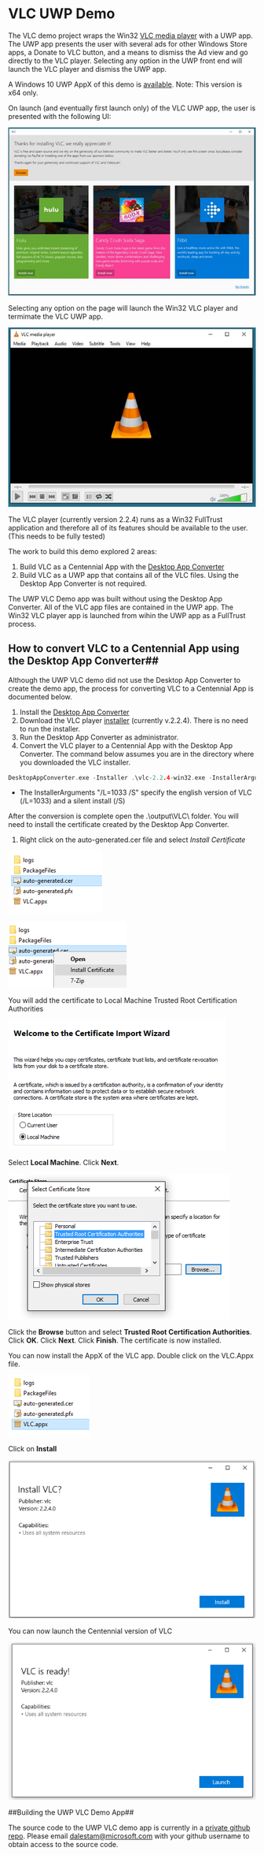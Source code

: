 ﻿# VLC UWP Demo #

The VLC demo project wraps the Win32 [VLC media player](http://www.videolan.org/vlc/index.html) with a UWP app. The UWP app presents the user with several ads for other Windows Store apps, 
a Donate to VLC button, and a means to dismiss the Ad view and go directly to the VLC player. Selecting any option in the UWP front end will launch the VLC player and dismiss the UWP app.

A Windows 10 UWP AppX of this demo is [available](https://1drv.ms/u/s!ApzPPQxU0_aThvkECViK_7CGW83Arg). Note: This version is x64 only.

On launch (and eventually first launch only) of the VLC UWP app, the user is presented with the following UI:

![VLC Demo UWP App](Images/uwp.png "VLC Demo UWP App")

Selecting any option on the page will launch the Win32 VLC player and termimate the VLC UWP app.

![Win32 VLC Player](Images/vlcplayer.png "Win32 VLC Player")

The VLC player (currently version 2.2.4) runs as a Win32 FullTrust application and therefore all of its features should be available to the user. (This needs to be fully tested)

The work to build this demo explored 2 areas:

1. Build VLC as a Centennial App with the [Desktop App Converter](https://docs.microsoft.com/en-us/windows/uwp/porting/desktop-to-uwp-run-desktop-app-converter)
1. Build VLC as a UWP app that contains all of the VLC files. Using the Desktop App Converter is not required.

The UWP VLC Demo app was built without using the Desktop App Converter. All of the VLC app files are contained in the UWP app. The Win32 VLC player app is launched from wihin the UWP app as a FullTrust process.

## How to convert VLC to a Centennial App using the Desktop App Converter##

Although the UWP VLC demo did not use the Desktop App Converter to create the demo app, the process for converting VLC to a Centennial App is documented below.

1. Install the [Desktop App Converter](https://docs.microsoft.com/en-us/windows/uwp/porting/desktop-to-uwp-run-desktop-app-converter)
1. Download the VLC player [installer](http://www.videolan.org/vlc/index.html) (currently v.2.2.4). There is no need to run the installer.
1. Run the Desktop App Converter as administrator.
1. Convert the VLC player to a Centennial App with the Desktop App Converter. The command below assumes you are in the directory where you downloaded the VLC installer.
    
``` c++
DesktopAppConverter.exe -Installer .\vlc-2.2.4-win32.exe -InstallerArguments "/L=1033 /S" -Destination .\output -PackageName "VLC" -Publisher "CN=vlc" -Version 2.2.4.0 -MakeAppx -Verbose -Sign
```
* The InstallerArguments "/L=1033 /S" specify the english version of VLC (/L=1033) and a silent install (/S)

After the conversion is complete open the .\output\VLC\ folder. You will need to install the certificate created by the Desktop App Converter.
1. Right click on the auto-generated.cer file and select *Install Certificate*

![Install Certificate](Images/cert.png "Install Certificate")

![Install Certificate](Images/installcert.png "Install Certificate")


You will add the certificate to Local Machine Trusted Root Certification Authorities

![Select Local Machine](Images/localmachine.png "Select Local Machine")

Select **Local Machine**. Click **Next**.

![Select Certificate Store](Images/selectstore.png "Select Certificate Store")


Click the **Browse** button and select **Trusted Root Certification Authorities**. Click **OK**. Click **Next**. Click **Finish**. The certificate is now installed.

You can now install the AppX of the VLC app. Double click on the VLC.Appx file.

![VLC AppX](Images/installappx.png "VLC AppX")

Click on **Install** 

![Install VLC](Images/installappx2.png "[Install VLC")

You can now launch the Centennial version of VLC

![Launch VLC](Images/installed.png "Launch VLC")

##Building the UWP VLC Demo App##

The source code to the UWP VLC demo app is currently in a [private github repo](https://github.com/stammen/vlcdemo). Please email <dalestam@microsoft.com> with your github username to obtain
access to the source code.


